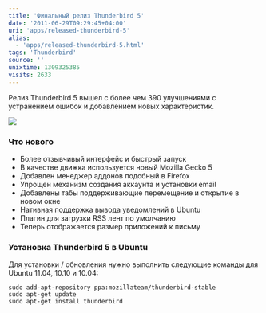 ```yaml
---
title: 'Финальный релиз Thunderbird 5'
date: '2011-06-29T09:29:45+04:00'
uri: 'apps/released-thunderbird-5'
alias: 
  - 'apps/released-thunderbird-5.html'
tags: 'Thunderbird'
source: ''
unixtime: 1309325385
visits: 2633
---
```

Релиз Thunderbird 5 вышел с более чем 390 улучшениями с устранением ошибок и добавлением новых характеристик.

[![](img/2011/06/29/09-00/thunderbird-5802991753-o.jpg)](img/2011/06/29/09-00/thunderbird-5802991753-o.jpg)

### Что нового

*   Более отзывчивый интерфейс и быстрый запуск
*   В качестве движка используется новый Mozilla Gecko 5
*   Добавлен менеджер аддонов подобный в Firefox
*   Упрощен механизм создания аккаунта и установки email
*   Добавлены табы поддерживающие перемещение и открытие в новом окне
*   Нативная поддержка вывода уведомлений в Ubuntu
*   Плагин для загрузки RSS лент по умолчанию
*   Теперь отображается размер приложений к письму

### Установка Thunderbird 5 в Ubuntu

Для установки / обновления нужно выполнить следующие команды для Ubuntu 11.04, 10.10 и 10.04:

```
sudo add-apt-repository ppa:mozillateam/thunderbird-stable
sudo apt-get update
sudo apt-get install thunderbird
```
